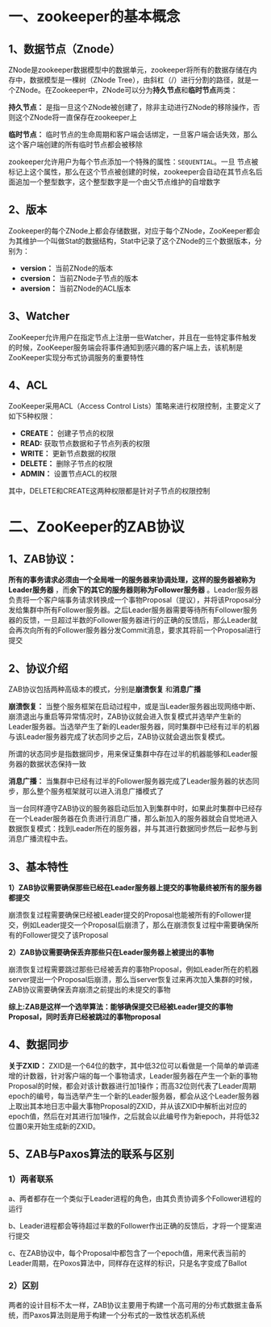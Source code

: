 # 一、zookeeper的基本概念

## 1、数据节点（Znode）

ZNode是zookeeper数据模型中的数据单元，zookeeper将所有的数据存储在内存中，数据模型是一棵树（ZNode Tree），由斜杠（/）进行分割的路径，就是一个ZNode。在Zookeeper中，ZNode可以分为**持久节点**和**临时节点**两类：

**持久节点：** 是指一旦这个ZNode被创建了，除非主动进行ZNode的移除操作，否则这个ZNode将一直保存在zookeeper上 

**临时节点：** 临时节点的生命周期和客户端会话绑定，一旦客户端会话失效，那么这个客户端创建的所有临时节点都会被移除

zookeeper允许用户为每个节点添加一个特殊的属性：`SEQUENTIAL`。一旦 节点被标记上这个属性，那么在这个节点被创建的时候，zookeeper会自动在其节点名后面追加一个整型数字，这个整型数字是一个由父节点维护的自增数字

## 2、版本

Zookeeper的每个ZNode上都会存储数据，对应于每个ZNode，ZooKeeper都会为其维护一个叫做Stat的数据结构，Stat中记录了这个ZNode的三个数据版本，分别为：

- **version：** 当前ZNode的版本
- **cversion：** 当前ZNode子节点的版本
- **aversion：** 当前ZNode的ACL版本

## 3、Watcher

ZooKeeper允许用户在指定节点上注册一些Watcher，并且在一些特定事件触发的时候，ZooKeeper服务端会将事件通知到感兴趣的客户端上去，该机制是ZooKeeper实现分布式协调服务的重要特性

## 4、ACL

ZooKeeper采用ACL（Access Control Lists）策略来进行权限控制，主要定义了如下5种权限：

- **CREATE：** 创建子节点的权限
- **READ:** 获取节点数据和子节点列表的权限
- **WRITE：** 更新节点数据的权限
- **DELETE：** 删除子节点的权限
- **ADMIN：** 设置节点ACL的权限

其中，DELETE和CREATE这两种权限都是针对子节点的权限控制

# 二、ZooKeeper的ZAB协议

## 1、ZAB协议：

**所有的事务请求必须由一个全局唯一的服务器来协调处理，这样的服务器被称为Leader服务器** ，而**余下的其它的服务器则称为Follower服务器** 。Leader服务器负责将一个客户端事务请求转换成一个事物Proposal（提议），并将该Proposal分发给集群中所有Follower服务器。之后Leader服务器需要等待所有Follower服务器的反馈，一旦超过半数的Follower服务器进行的正确的反馈后，那么Leader就会再次向所有的Follower服务器分发Commit消息，要求其将前一个Proposal进行提交

## 2、协议介绍

ZAB协议包括两种高级本的模式，分别是**崩溃恢复** 和**消息广播**

**崩溃恢复：** 当整个服务框架在启动过程中，或是当Leader服务器出现网络中断、崩溃退出与重启等异常情况时，ZAB协议就会进入恢复模式并选举产生新的Leader服务器。当选举产生了新的Leader服务器，同时集群中已经有过半的机器与该Leader服务器完成了状态同步之后，ZAB协议就会退出恢复模式。

所谓的状态同步是指数据同步，用来保证集群中存在过半的机器能够和Leader服务器的数据状态保持一致

**消息广播：** 当集群中已经有过半的Follower服务器完成了Leader服务器的状态同步，那么整个服务框架就可以进入消息广播模式了

当一台同样遵守ZAB协议的服务器启动后加入到集群中时，如果此时集群中已经存在一个Leader服务器在负责进行消息广播，那么新加入的服务器就会自觉地进入数据恢复模式：找到Leader所在的服务器，并与其进行数据同步然后一起参与到消息广播流程中去。

## 3、基本特性

**1）ZAB协议需要确保那些已经在Leader服务器上提交的事物最终被所有的服务器都提交**

崩溃恢复过程需要确保已经被Leader提交的Proposal也能被所有的Follower提交，例如Leader提交一个Proposal后崩溃了，那么在崩溃恢复过程中需要确保所有的Follower提交了该Proposal

**2）ZAB协议需要确保丢弃那些只在Leader服务器上被提出的事物**

崩溃恢复过程需要跳过那些已经被丢弃的事物Proposal，例如Leader所在的机器server提出一个Proposal后崩溃，那么当server恢复过来再次加入集群的时候，ZAB协议需要确保丢弃崩溃之前提出的未提交的事物

**综上:ZAB是这样一个选举算法：能够确保提交已经被Leader提交的事物Proposal，同时丢弃已经被跳过的事物proposal**

## 4、数据同步

**关于ZXID：** ZXID是一个64位的数字，其中低32位可以看做是一个简单的单调递增的计数器，针对客户端的每一个事物请求，Leader服务器在产生一个新的事物Proposal的时候，都会对该计数器进行加1操作；而高32位则代表了Leader周期epoch的编号，每当选举产生一个新的Leader服务器，都会从这个Leader服务器上取出其本地日志中最大事物Proposal的ZXID，并从该ZXID中解析出对应的epoch值，然后在对其进行加1操作，之后就会以此编号作为新epoch，并将低32位置0来开始生成新的ZXID。

## 5、ZAB与Paxos算法的联系与区别

### 1）两者联系

a、两者都存在一个类似于Leader进程的角色，由其负责协调多个Follower进程的运行

b、Leader进程都会等待超过半数的Follower作出正确的反馈后，才将一个提案进行提交

c、在ZAB协议中，每个Proposal中都包含了一个epoch值，用来代表当前的Leader周期，在Poxos算法中，同样存在这样的标识，只是名字变成了Ballot

### 2）区别

两者的设计目标不太一样，ZAB协议主要用于构建一个高可用的分布式数据主备系统，而Paxos算法则是用于构建一个分布式的一致性状态机系统

